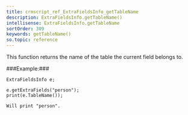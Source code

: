 ```yaml
---
title: crmscript_ref_ExtraFieldsInfo_getTableName
description: ExtraFieldsInfo.getTableName()
intellisense: ExtraFieldsInfo.getTableName
sortOrder: 309
keywords: getTableName()
so.topic: reference
---
```



This function returns the name of the table the current field belongs to.





###Example:###
    
    ExtraFieldsInfo e;
    
    e.getExtraFields("person");
    print(e.TableName());
    
    Will print "person".


